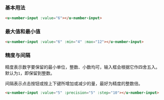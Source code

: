 ### 基本用法

``` html
<u-number-input :value="6"></u-number-input>
```


### 最大值和最小值

``` html
<u-number-input :value="6" :min="4" :max="12"></u-number-input>
```

### 精度与间隔

精度表示数字要保留的最小单位，整数、小数均可，输入框会根据它作四舍五入。默认为`1`，即保留到整数。

间隔表示点击按钮或按上下键所增加或减少的量，最好为精度的整数倍。

``` html
<u-number-input :value="5" :precision="5" :step="10"></u-number-input>
```
